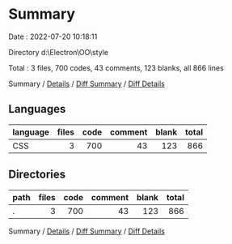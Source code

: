 # Summary

Date : 2022-07-20 10:18:11

Directory d:\\Electron\\OO\\style

Total : 3 files,  700 codes, 43 comments, 123 blanks, all 866 lines

Summary / [Details](details.md) / [Diff Summary](diff.md) / [Diff Details](diff-details.md)

## Languages
| language | files | code | comment | blank | total |
| :--- | ---: | ---: | ---: | ---: | ---: |
| CSS | 3 | 700 | 43 | 123 | 866 |

## Directories
| path | files | code | comment | blank | total |
| :--- | ---: | ---: | ---: | ---: | ---: |
| . | 3 | 700 | 43 | 123 | 866 |

Summary / [Details](details.md) / [Diff Summary](diff.md) / [Diff Details](diff-details.md)